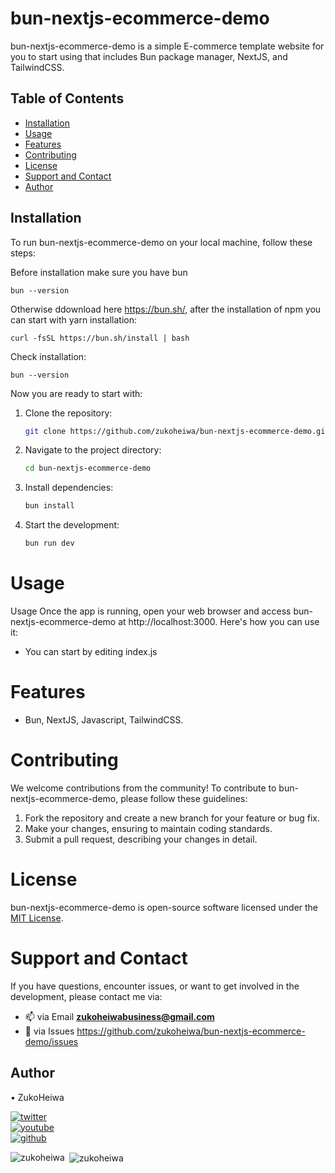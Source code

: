# bun-nextjs-ecommerce-demo

bun-nextjs-ecommerce-demo is a simple E-commerce template website for you to start using that includes Bun package manager, NextJS, and TailwindCSS.

## Table of Contents

- [Installation](#installation)
- [Usage](#usage)
- [Features](#features)
- [Contributing](#contributing)
- [License](#license)
- [Support and Contact](#support-and-contact)
- [Author](#author)
## Installation

To run bun-nextjs-ecommerce-demo on your local machine, follow these steps:

Before installation make sure you have bun
```
bun --version
```

Otherwise ddownload here https://bun.sh/, after the installation of npm you can start with yarn installation:

```
curl -fsSL https://bun.sh/install | bash
```
Check installation:

```
bun --version
```

Now you are ready to start with:

1. Clone the repository:

    ```bash
   git clone https://github.com/zukoheiwa/bun-nextjs-ecommerce-demo.git
    ```
2. Navigate to the project directory:

    ```bash
    cd bun-nextjs-ecommerce-demo
    ```
3. Install dependencies:
    ```bash
    bun install
    ```

4. Start the development:
    ```bash
    bun run dev
    ```

# Usage
Usage
Once the app is running, open your web browser and access bun-nextjs-ecommerce-demo at http://localhost:3000. Here's how you can use it:

- You can start by editing index.js

# Features
- Bun, NextJS, Javascript, TailwindCSS.

# Contributing
We welcome contributions from the community! To contribute to bun-nextjs-ecommerce-demo, please follow these guidelines:
1. Fork the repository and create a new branch for your feature or bug fix.
2. Make your changes, ensuring to maintain coding standards.
3. Submit a pull request, describing your changes in detail.

# License
bun-nextjs-ecommerce-demo is open-source software licensed under the [MIT License](https://choosealicense.com/licenses/mit/).

# Support and Contact
If you have questions, encounter issues, or want to get involved in the development, please contact me via:
- 📫 via Email **zukoheiwabusiness@gmail.com**
- 📄 via Issues https://github.com/zukoheiwa/bun-nextjs-ecommerce-demo/issues 

## Author
&#8226; ZukoHeiwa
<div>
<a href="https://www.youtube.com/channel/UCt3X0lR50_2yqdj9o3LUpKA" target="blank">
  <img src="https://img.shields.io/badge/@ZukoHeiwa-blue?style=for-the-badge&logo=twitter" alt="twitter" />
</a>
<br>
<a href="https://twitter.com/ZukoHeiwa" target="blank">
  <img src="https://img.shields.io/badge/@ZukoHeiwa-red?style=for-the-badge&logo=youtube" alt="youtube" />
</a>
<br>
<a href="https://github.com/ZukoHeiwa" target="blank">
  <img src="https://img.shields.io/badge/@ZukoHeiwa-black?style=for-the-badge&logo=github" alt="github" />
</a>
</div>

<p><img align="left" src="https://github-readme-stats.vercel.app/api/top-langs?username=zukoheiwa&show_icons=true&locale=en&layout=compact" alt="zukoheiwa" /></p>

<p>&nbsp;<img align="center" src="https://github-readme-stats.vercel.app/api?username=zukoheiwa&show_icons=true&locale=en" alt="zukoheiwa" /></p>
